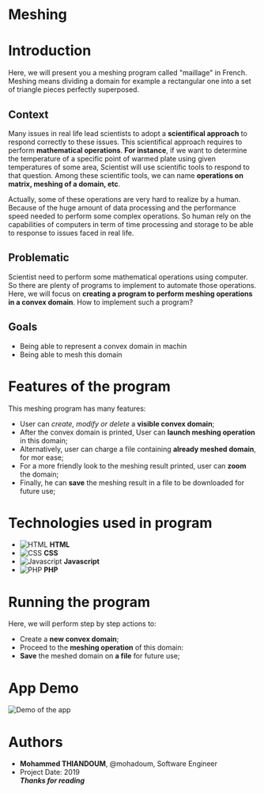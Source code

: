# Meshing
# Introduction   
Here, we will present you a meshing program called "maillage" in French. Meshing means dividing a domain for example a rectangular one into a set of triangle pieces perfectly superposed.  
## Context  
Many issues in real life lead scientists to adopt a **scientifical approach** to respond correctly to these issues. This scientifical approach requires to perform **mathematical operations**. **For instance**, if we want to determine the temperature of a specific point of warmed plate using given temperatures of some area, Scientist will use scientific tools to respond to that question. Among these scientific tools, we can name **operations on matrix, meshing of a domain, etc**.  

Actually, some of these operations are very hard to realize by a human. Because of the huge amount of data processing and the performance speed needed to perform some complex operations. So human rely on the capabilities of computers in term of time processing and storage to be able to response to issues faced in real life.  

## Problematic  
Scientist need to perform some mathematical operations using computer. So there are plenty of programs to implement to automate those operations. Here, we will focus on **creating a program to perform meshing operations in a convex domain**.
How to implement such a program?

## Goals  
- Being able to represent a convex domain in machin  
- Being able to mesh this domain  
# Features of the program  
This meshing program has many features:  
- User can *create, modify or delete* a **visible convex domain**;  
- After the convex domain is printed, User can **launch meshing operation** in this domain;  
- Alternatively, user can charge a file containing **already meshed domain**, for mor ease;  
- For a more friendly look to the meshing result printed, user can **zoom** the domain;  
- Finally, he can **save** the meshing result in a file to be downloaded for future use;  
# Technologies used in program  
- ![**HTML**](https://developer.mozilla.org/fr/docs/Web/HTML) **HTML**  
- ![**CSS**](https://developer.mozilla.org/fr/docs/Web/CSS) **CSS**  
- ![**Javascript**](https://developer.mozilla.org/fr/docs/Web/JavaScript) **Javascript**  
- ![**PHP**](https://www.php.net/) **PHP**  
# Running the program  
Here, we will perform step by step actions to:  
- Create a **new convex domain**;  
- Proceed to the **meshing operation** of this domain:  
- **Save** the meshed domain on **a file** for future use;  
# App Demo
![**Demo of the app**]()  
# Authors
- **Mohammed THIANDOUM**, @mohadoum, Software Engineer  
- Project Date: 2019  
***Thanks for reading***
